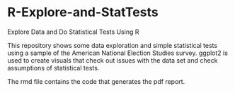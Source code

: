 # R-Explore-and-StatTests
Explore Data and Do Statistical Tests Using R

This repository shows some data exploration and simple statistical tests using a sample of the American National Election Studies survey. ggplot2 is used to create visuals that check out issues with the data set and check assumptions of statistical tests.

The rmd file contains the code that generates the pdf report. 
